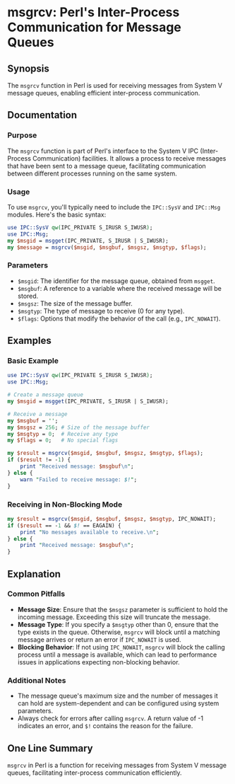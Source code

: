 <!--
Meta Description: # msgrcv: Perl's Inter-Process Communication for Message Queues ## Synopsis The `msgrcv` function in Perl is used for receiving messages from System V...
Meta Keywords: message, msgrcv, perl, ipc, msgbuf
-->

# msgrcv: Perl's Inter-Process Communication for Message Queues

## Synopsis
The `msgrcv` function in Perl is used for receiving messages from System V message queues, enabling efficient inter-process communication.

## Documentation
### Purpose
The `msgrcv` function is part of Perl's interface to the System V IPC (Inter-Process Communication) facilities. It allows a process to receive messages that have been sent to a message queue, facilitating communication between different processes running on the same system.

### Usage
To use `msgrcv`, you'll typically need to include the `IPC::SysV` and `IPC::Msg` modules. Here's the basic syntax:

```perl
use IPC::SysV qw(IPC_PRIVATE S_IRUSR S_IWUSR);
use IPC::Msg;
my $msgid = msgget(IPC_PRIVATE, S_IRUSR | S_IWUSR);
my $message = msgrcv($msgid, $msgbuf, $msgsz, $msgtyp, $flags);
```

### Parameters
- `$msgid`: The identifier for the message queue, obtained from `msgget`.
- `$msgbuf`: A reference to a variable where the received message will be stored.
- `$msgsz`: The size of the message buffer.
- `$msgtyp`: The type of message to receive (0 for any type).
- `$flags`: Options that modify the behavior of the call (e.g., `IPC_NOWAIT`).

## Examples
### Basic Example
```perl
use IPC::SysV qw(IPC_PRIVATE S_IRUSR S_IWUSR);
use IPC::Msg;

# Create a message queue
my $msgid = msgget(IPC_PRIVATE, S_IRUSR | S_IWUSR);

# Receive a message
my $msgbuf = '';
my $msgsz = 256; # Size of the message buffer
my $msgtyp = 0;  # Receive any type
my $flags = 0;   # No special flags

my $result = msgrcv($msgid, $msgbuf, $msgsz, $msgtyp, $flags);
if ($result != -1) {
    print "Received message: $msgbuf\n";
} else {
    warn "Failed to receive message: $!";
}
```

### Receiving in Non-Blocking Mode
```perl
my $result = msgrcv($msgid, $msgbuf, $msgsz, $msgtyp, IPC_NOWAIT);
if ($result == -1 && $! == EAGAIN) {
    print "No messages available to receive.\n";
} else {
    print "Received message: $msgbuf\n";
}
```

## Explanation
### Common Pitfalls
- **Message Size**: Ensure that the `$msgsz` parameter is sufficient to hold the incoming message. Exceeding this size will truncate the message.
- **Message Type**: If you specify a `$msgtyp` other than 0, ensure that the type exists in the queue. Otherwise, `msgrcv` will block until a matching message arrives or return an error if `IPC_NOWAIT` is used.
- **Blocking Behavior**: If not using `IPC_NOWAIT`, `msgrcv` will block the calling process until a message is available, which can lead to performance issues in applications expecting non-blocking behavior.

### Additional Notes
- The message queue's maximum size and the number of messages it can hold are system-dependent and can be configured using system parameters.
- Always check for errors after calling `msgrcv`. A return value of -1 indicates an error, and `$!` contains the reason for the failure.

## One Line Summary
`msgrcv` in Perl is a function for receiving messages from System V message queues, facilitating inter-process communication efficiently.